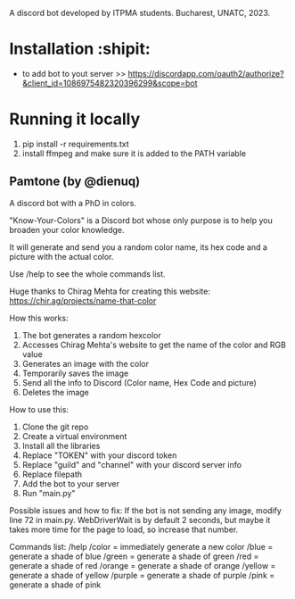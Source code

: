 A discord bot developed by ITPMA students.
Bucharest, UNATC, 2023.

# Installation :shipit:
- to add bot to yout server >> https://discordapp.com/oauth2/authorize?&client_id=1086975482320396299&scope=bot

# Running it locally 
1. pip install -r requirements.txt
2. install ffmpeg and make sure it is added to the PATH variable

## Pamtone (by @dienuq)
 A discord bot with a PhD in colors.

"Know-Your-Colors" is a Discord bot whose only purpose is to help you broaden your color knowledge.

It will generate and send you a random color name, its hex code and a picture with the actual color.

Use /help to see the whole commands list.

Huge thanks to Chirag Mehta for creating this website: https://chir.ag/projects/name-that-color

How this works:
1. The bot generates a random hexcolor
2. Accesses Chirag Mehta's website to get the name of the color and RGB value
4. Generates an image with the color
5. Temporarily saves the image
6. Send all the info to Discord (Color name, Hex Code and picture)
7. Deletes the image

How to use this:
1. Clone the git repo
2. Create a virtual environment
3. Install all the libraries
4. Replace "TOKEN" with your discord token
5. Replace "guild" and "channel" with your discord server info
6. Replace filepath
7. Add the bot to your server
8. Run "main.py"

Possible issues and how to fix:
If the bot is not sending any image, modify line 72 in main.py. 
WebDriverWait is by default 2 seconds, but maybe it takes more time for the page to load, so increase that number.

Commands list:
/help
/color = immediately generate a new color
/blue = generate a shade of blue
/green = generate a shade of green
/red = generate a shade of red
/orange = generate a shade of orange
/yellow = generate a shade of yellow
/purple = generate a shade of purple
/pink = generate a shade of pink
